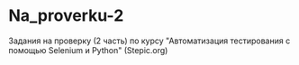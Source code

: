 # Na_proverku-2
Задания на проверку (2 часть) по курсу "Автоматизация тестирования с помощью Selenium и Python" (Stepic.org)
